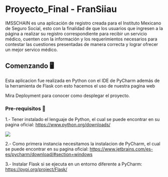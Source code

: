 # Proyecto_Final - FranSiiau

IMSSCHAIN es una aplicación de registro creada para el Instituto Mexicano de Seguro Social, esto con la finalidad de que los usuarios que ingresen a la página a realizar su registro correspondiente para recibir un servicio médico, cuenten con la información y los requerimientos necesarios para contestar las cuestiones presentadas de manera correcta y lograr ofrecer un mejor servico médico.

## Comenzando 🖥️
Esta aplicacion fue realizada en Python con el IDE de PyCharm además de la herramienta de Flask con esto hacemos el uso de nuestra pagina web

Mira Deployment para conocer como desplegar el proyecto.
### Pre-requisitos 📓
1.- Tener instalado el lenguaje de Python, el cual se puede encontrar en su pagina oficial: https://www.python.org/downloads/

<img src="https://user-images.githubusercontent.com/84459707/123178112-29dec380-d44c-11eb-803b-b6b25f57728d.png"/>

2.- Como primera instancia necesitamos la instalacion de PyCharm, el cual se puede encontrar en su pagina oficial: https://www.jetbrains.com/es-es/pycharm/download/#section=windows

3.- Instalar Flask si se ejecuta en un entorno diferente a PyCharm: https://pypi.org/project/Flask/
